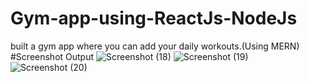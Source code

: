 # Gym-app-using-ReactJs-NodeJs
built a gym app where you can add your daily workouts.(Using MERN)
#Screenshot Output
![Screenshot (18)](https://user-images.githubusercontent.com/60055419/185780780-7f105918-024f-479b-8eda-5afb7d18abe6.png)
![Screenshot (19)](https://user-images.githubusercontent.com/60055419/185780789-047c45ac-5c66-4d01-858b-e84e3d30d0af.png)
![Screenshot (20)](https://user-images.githubusercontent.com/60055419/185780794-447de056-42fe-4bf0-b84b-f9ea5767dd44.png)
